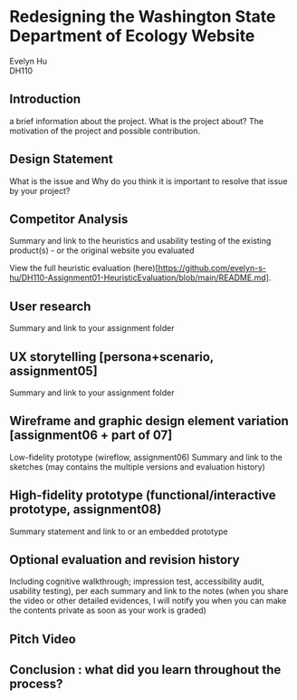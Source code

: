 # Redesigning the Washington State Department of Ecology Website
Evelyn Hu  
DH110  
## Introduction
a brief information about the project.
What is the project about? The motivation of the project and possible contribution.



## Design Statement
What is the issue and Why do you think it is important to resolve that issue by your project?

## Competitor Analysis
Summary and link to the heuristics and usability testing of the existing product(s) - or the original website you evaluated

View the full heuristic evaluation (here)[https://github.com/evelyn-s-hu/DH110-Assignment01-HeuristicEvaluation/blob/main/README.md].

## User research
Summary and link to your assignment folder

## UX storytelling [persona+scenario, assignment05]
Summary and link to your assignment folder

## Wireframe and graphic design element variation [assignment06 + part of 07]
Low-fidelity prototype (wireflow, assignment06)
Summary and link to the sketches (may contains the multiple versions and evaluation history)

## High-fidelity prototype (functional/interactive prototype, assignment08)
Summary statement and link to or an embedded prototype

## Optional evaluation and revision history
Including cognitive walkthrough; impression test, accessibility audit, usability testing), per each summary and link to the notes (when you share the video or other detailed evidences, I will notify you when you can make the contents private as soon as your work is graded)

## Pitch Video

## Conclusion : what did you learn throughout the process?
 
